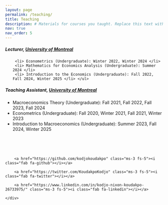 ```yaml
---
layout: page
permalink: /teaching/
title: Teaching
description: # Materials for courses you taught. Replace this text with your description.
nav: true
nav_order: 5
---
```




  <div class="col-md-12">
    <h5> <strong>Lecturer, </strong> <a href="https://sceco.umontreal.ca/english/home/">University of Montreal</a></h5>
    <ul>

     <li> Econometrics (Undergraduate): Winter 2022, Winter 2024 </li>
     <li> Mathematics for Economics Analysis (Undergraduate): Summer 2024 </li>
     <li> Introduction to the Economics (Undergraduate): Fall 2022, Fall 2024, Winter 2025 </li> </ul>
   </div>
  <div class="col-md-12">
  <h5> <strong> Teaching Assistant, </strong>  <a href="https://sceco.umontreal.ca/english/home/">University of Montreal</a></h5>
  <ul>  <li> Macroeconomics Theory (Undergraduate): Fall 2021, Fall 2022, Fall 2023, Fall 2024 </li> 
  <li> Econometrics (Undergraduate): Fall 2020, Winter 2021, Fall 2021, Winter 2023  </li> 
  <li> Introduction to Macroeconomics (Undergraduate): Summer 2023, Fall 2024, Winter 2025 </li>   </ul>
  </div>
  <div class="col-md-12">
  

<br/> <br/> <br/>
<body>
  <footer class="pt-5 my-5 text-muted border-top">
  <div class="row">
    <div class="col-md-6 text-end social-media-icons">
      
        <a href="https://github.com/kodjokoudakpo" class="ms-3 fs-5"><i class="fab fa-github"></i></a>
      
        <a href="https://twitter.com/KoudakpoKodjo" class="ms-3 fs-5"><i class="fab fa-twitter"></i></a>
      
        <a href="https://www.linkedin.com/in/kodjo-nixon-koudakpo-26733975/" class="ms-3 fs-5"><i class="fab fa-linkedin"></i></a>
      
    </div>
  </div>
</footer>
</body>

